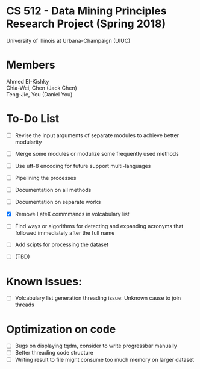 # CS 512 - Data Mining Principles Research Project (Spring 2018)  
University of Illinois at Urbana-Champaign (UIUC)  

# Members  
Ahmed El-Kishky  
Chia-Wei, Chen (Jack Chen)  
Teng-Jie, You (Daniel You)  

# To-Do List
- [ ] Revise the input arguments of separate modules to achieve better modularity
- [ ] Merge some modules or modulize some frequently used methods
- [ ] Use utf-8 encoding for future support multi-languages
- [ ] Pipelining the processes 
- [ ] Documentation on all methods
- [ ] Documentation on separate works 
- [X] Remove LateX commmands in volcabulary list
- [ ] Find ways or algorithms for detecting and expanding acronyms that followed immediately after the full name
- [ ] Add scipts for processing the dataset
- [ ] (TBD)


# Known Issues:
- [ ] Volcabulary list generation threading issue: Unknown cause to join threads

# Optimization on code
- [ ] Bugs on displaying tqdm, consider to write progressbar manually
- [ ] Better threading code structure
- [ ] Writing result to file might consume too much memory on larger dataset
